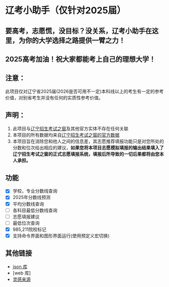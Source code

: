 辽考小助手（仅针对2025届）
====

## 要高考，志愿慌，没目标？没关系，辽考小助手在这里，为你的大学选择之路提供一臂之力！

## 2025高考加油！祝大家都能考上自己的理想大学！

## 注意：

此项目仅对辽宁省2025届(2026是否可用不一定)本科线以上的考生有一定的参考价值，对别省考生并没有任何的实质性参考价值。

## 声明：

1. 此项目与[辽宁招生考试之窗](https://lnzsks.com)及其他官方实体不存在任何关联
2. 本项目的所有数据均来自[辽宁招生考试之窗的官方数据](https://www.lnzsks.com/listinfo/NewsList_1104_1.html)
3. 本项目旨在消除您和他人之间的信息差，其志愿推荐填报功能只是对您所处的分数和位次给出相应的建议，**如果您将本项目志愿模拟填报的输出结果填入了辽宁招生考试之窗的正式志愿填报系统，填报后所导致的一切后果都将由您本人承担。**

## 功能
- [x] 学校，专业分数线查询
- [x] 2025年分数线预测
- [x] 平均分数线查询
- [ ] 各科目最低分数线查询
- [ ] 志愿填报建议
- [ ] 最低位次查询
- [x] 985,211院校标记
- [x] 支持命令界面和图形界面运行(使用预定义宏切换)

## 其他链接
- [json 库](https://github.com/open-source-parsers/jsoncpp/)
- [web 库]
- [灵感来源](https://github.com/cHiLabs-production/985211helper-zj)
